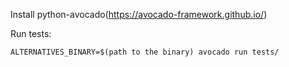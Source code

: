 Install python-avocado(https://avocado-framework.github.io/)

Run tests:

`ALTERNATIVES_BINARY=$(path to the binary) avocado run tests/`

